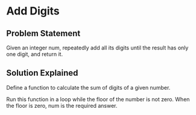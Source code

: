 # Add Digits

## Problem Statement

Given an integer num, repeatedly add all its digits until the result has only one digit, and return it.

## Solution Explained

Define a function to calculate the sum of digits of a given number.

Run this function in a loop while the floor of the number is not zero. When the floor is zero, num is the required answer.
